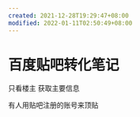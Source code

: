 ```yaml
---
created: 2021-12-28T19:29:47+08:00
modified: 2022-01-11T02:50:49+08:00
---
```


# 百度贴吧转化笔记

只看楼主 获取主要信息

有人用贴吧注册的账号来顶贴

